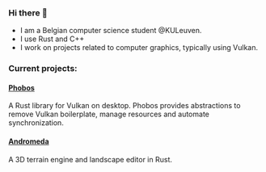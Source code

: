 ### Hi there 👋

- I am a Belgian computer science student @KULeuven.
- I use Rust and C++
- I work on projects related to computer graphics, typically using Vulkan.

### Current projects:

#### [Phobos](https://github.com/NotAPenguin0/phobos-rs)

A Rust library for Vulkan on desktop. Phobos provides abstractions to remove Vulkan boilerplate, manage resources and automate
synchronization.

#### [Andromeda](https://github.com/NotAPenguin0/andromeda-rs)

A 3D terrain engine and landscape editor in Rust.
